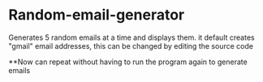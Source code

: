 # Random-email-generator
Generates 5 random emails at a time and displays them. it default creates "gmail" email addresses, this can be changed by editing the source code

**Now can repeat without having to run the program again to generate emails
